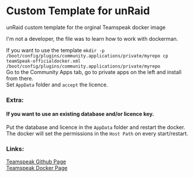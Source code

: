 # Custom Template for unRaid
unRaid custom template for the orginal Teamspeak docker image

I'm not a developer, the file was to learn how to work with dockerman.

If you want to use the template ```mkdir -p /boot/config/plugins/community.applications/private/myrepo
cp teamSpeak-officialdocker.xml /boot/config/plugins/community.applications/private/myrepo```<br>
Go to the Community Apps tab, go to private apps on the left and install from there.<br>
Set ```AppData``` folder and ```accept``` the licence.<br>

### Extra:
#### If you want to use an existing database and/or licence key.
Put the database and licence in the ```AppData``` folder and restart the docker. The docker will set the permissions in the ```Host Path``` on every start/restart.

### Links:
[Teamspeak Github Page](https://github.com/TeamSpeak-Systems/teamspeak-linux-docker-images)<br>
[Teamspeak Docker Page](https://hub.docker.com/_/teamspeak)
